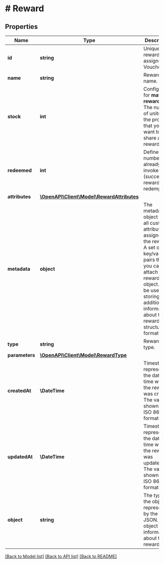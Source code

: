 # # Reward

## Properties

Name | Type | Description | Notes
------------ | ------------- | ------------- | -------------
**id** | **string** | Unique reward ID, assigned by Voucherify. | [optional]
**name** | **string** | Reward name. | [optional]
**stock** | **int** | Configurable for **material rewards**. The number of units of the product that you want to share as reward. | [optional]
**redeemed** | **int** | Defines the number of already invoked (successful) reward redemptions. | [optional]
**attributes** | [**\OpenAPI\Client\Model\RewardAttributes**](RewardAttributes.md) |  | [optional]
**metadata** | **object** | The metadata object stores all custom attributes assigned to the reward. A set of key/value pairs that you can attach to a reward object. It can be useful for storing additional information about the reward in a structured format. | [optional]
**type** | **string** | Reward type. | [optional]
**parameters** | [**\OpenAPI\Client\Model\RewardType**](RewardType.md) |  | [optional]
**createdAt** | **\DateTime** | Timestamp representing the date and time when the reward was created. The value is shown in the ISO 8601 format. | [optional]
**updatedAt** | **\DateTime** | Timestamp representing the date and time when the reward was updated. The value is shown in the ISO 8601 format. | [optional]
**object** | **string** | The type of the object represented by the JSON. This object stores information about the reward. | [default to 'reward']

[[Back to Model list]](../../README.md#models) [[Back to API list]](../../README.md#endpoints) [[Back to README]](../../README.md)
